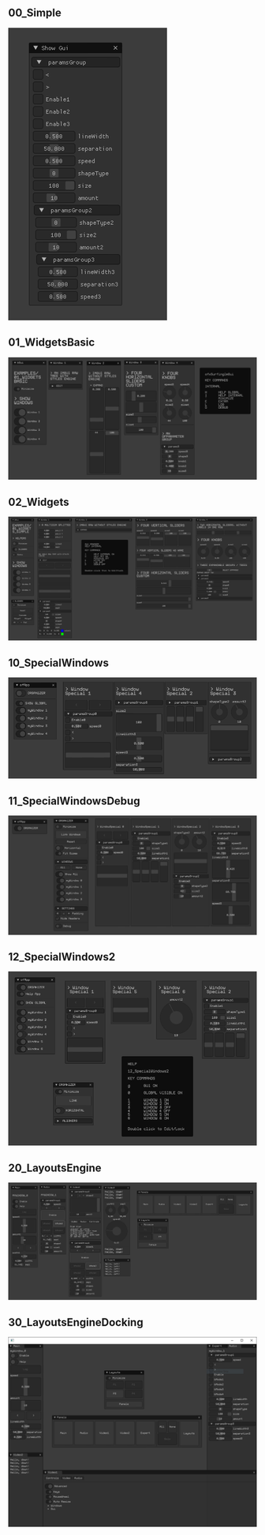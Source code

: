 ## 00_Simple
![](00_Simple/Capture.PNG)  

## 01_WidgetsBasic
![](01_WidgetsBasic/Capture.PNG)  

## 02_Widgets
![](02_Widgets/Capture.PNG)  

## 10_SpecialWindows
![](10_SpecialWindows/Capture.PNG)  

## 11_SpecialWindowsDebug
![](11_SpecialWindowsDebug/Capture.PNG)  

## 12_SpecialWindows2
![](12_SpecialWindows2/Capture.PNG)  

## 20_LayoutsEngine
![](20_LayoutsEngine/Capture.PNG)  

## 30_LayoutsEngineDocking
![](30_LayoutsEngineDocking/Capture.PNG)  
